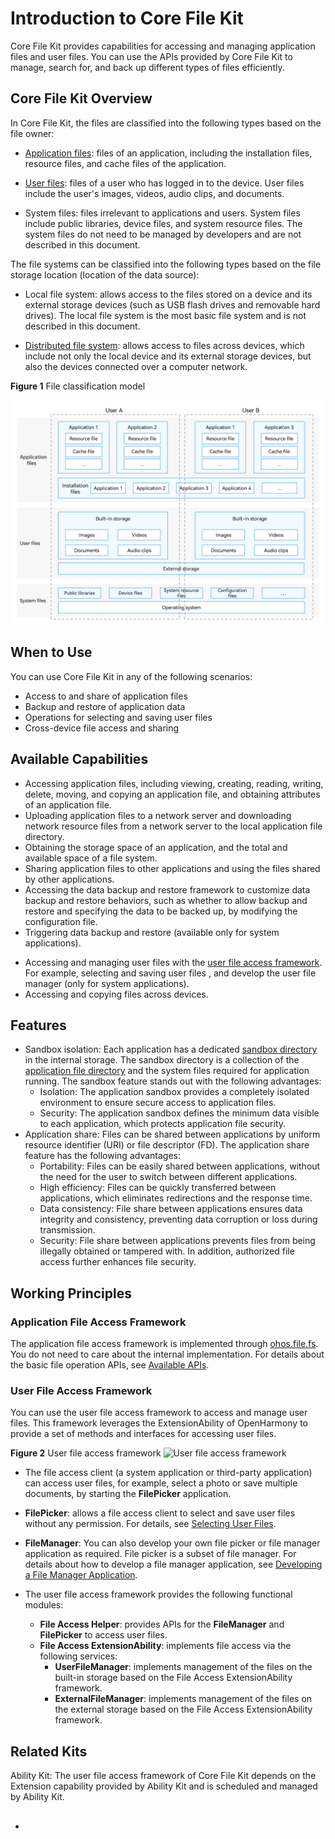 # Introduction to Core File Kit

Core File Kit provides capabilities for accessing and managing application files and user files. You can use the APIs provided by Core File Kit to manage, search for, and back up different types of files efficiently.

## Core File Kit Overview

In Core File Kit, the files are classified into the following types based on the file owner:

- [Application files](app-file-overview.md): files of an application, including the installation files, resource files, and cache files of the application.

- [User files](user-file-overview.md): files of a user who has logged in to the device. User files include the user's images, videos, audio clips, and documents.

- System files: files irrelevant to applications and users. System files include public libraries, device files, and system resource files. The system files do not need to be managed by developers and are not described in this document.

The file systems can be classified into the following types based on the file storage location (location of the data source):

- Local file system: allows access to the files stored on a device and its external storage devices (such as USB flash drives and removable hard drives). The local file system is the most basic file system and is not described in this document.

- [Distributed file system](distributed-fs-overview.md): allows access to files across devices, which include not only the local device and its external storage devices, but also the devices connected over a computer network.

**Figure 1** File classification model

![File classification model](figures/file-classification-model.png)

## When to Use

You can use Core File Kit in any of the following scenarios:

- Access to and share of application files
- Backup and restore of application data
- Operations for selecting and saving user files
- Cross-device file access and sharing

## Available Capabilities

- Accessing application files, including viewing, creating, reading, writing, delete, moving, and copying an application file, and obtaining attributes of an application file.
- Uploading application files to a network server and downloading network resource files from a network server to the local application file directory.
- Obtaining the storage space of an application, and the total and available space of a file system.
- Sharing application files to other applications and using the files shared by other applications.
- Accessing the data backup and restore framework to customize data backup and restore behaviors, such as whether to allow backup and restore and specifying the data to be backed up, by modifying the configuration file.<!--Del-->
- Triggering data backup and restore (available only for system applications).
<!--DelEnd-->
- Accessing and managing user files with the [user file access framework](#user-file-access-framework). For example, selecting and saving user files<!--Del--> , and develop the user file manager (only for system applications)<!--DelEnd-->.
- Accessing and copying files across devices.

## Features

- Sandbox isolation:
Each application has a dedicated [sandbox directory](app-sandbox-directory.md) in the internal storage. The sandbox directory is a collection of the [application file directory](app-sandbox-directory.md#application-file-directory-and-application-file-path) and the system files required for application running. The sandbox feature stands out with the following advantages:
  - Isolation: The application sandbox provides a completely isolated environment to ensure secure access to application files.
  - Security: The application sandbox defines the minimum data visible to each application, which protects application file security.
- Application share:
Files can be shared between applications by uniform resource identifier (URI) or file descriptor (FD). The application share feature has the following advantages:
  - Portability: Files can be easily shared between applications, without the need for the user to switch between different applications.
  - High efficiency: Files can be quickly transferred between applications, which eliminates redirections and the response time.
  - Data consistency: File share between applications ensures data integrity and consistency, preventing data corruption or loss during transmission.
  - Security: File share between applications prevents files from being illegally obtained or tampered with. In addition, authorized file access further enhances file security.

## Working Principles

### Application File Access Framework

The application file access framework is implemented through [ohos.file.fs](../reference/apis-core-file-kit/js-apis-file-fs.md). You do not need to care about the internal implementation. For details about the basic file operation APIs, see [Available APIs](app-file-access.md#available-apis).

### User File Access Framework

You can use the user file access framework to access and manage user files. This framework leverages the ExtensionAbility of OpenHarmony to provide a set of methods and interfaces for accessing user files.

**Figure 2** User file access framework 
![User file access framework](figures/user-file-access-framework.png)

- The file access client (a system application or third-party application) can access user files, for example, select a photo or save multiple documents, by starting the **FilePicker** application.

- **FilePicker**: allows a file access client to select and save user files without any permission. For details, see [Selecting User Files](select-user-file.md).

- **FileManager**: You can also develop your own file picker or file manager application as required. <!--RP1-->File picker is a subset of file manager. For details about how to develop a file manager application, see [Developing a File Manager Application](dev-user-file-manager.md).<!--RP1End-->

- The user file access framework provides the following functional modules:
  - **File Access Helper**: provides APIs for the **FileManager** and **FilePicker** to access user files.
  - **File Access ExtensionAbility**: implements file access via the following services:
    - **UserFileManager**: implements management of the files on the built-in storage based on the File Access ExtensionAbility framework.
    - **ExternalFileManager**: implements management of the files on the external storage based on the File Access ExtensionAbility framework.

## Related Kits

Ability Kit: The user file access framework of Core File Kit depends on the Extension capability provided by Ability Kit and is scheduled and managed by Ability Kit.

##   

 

-  
